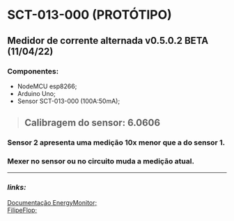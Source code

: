 # **SCT-013-000 (PROTÓTIPO)**
## Medidor de corrente alternada **v0.5.0.2 BETA (11/04/22)**

### Componentes:
* NodeMCU esp8266;
* Arduino Uno;
* Sensor SCT-013-000 (100A:50mA);

>## Calibragem do sensor: 6.0606

### Sensor 2 apresenta uma medição 10x menor que a do sensor 1.
### Mexer no sensor ou no circuito muda a medição atual.

---
### _links:_
[Documentação EnergyMonitor;](https://learn.openenergymonitor.org/)  
[FilipeFlop;](https://www.filipeflop.com/produto/sensor-de-corrente-nao-invasivo-100a-sct-013/)  

